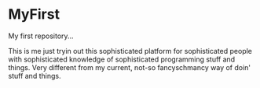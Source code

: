 # MyFirst
My first repository...

This is me just tryin out this sophisticated platform for sophisticated people with sophisticated knowledge of sophisticated programming stuff and things.  Very different from my current, not-so fancyschmancy way of doin' stuff and things.

